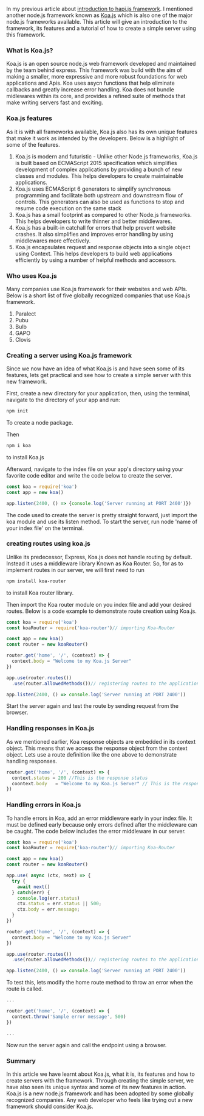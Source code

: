 In my previous article about [introduction to hapi.js framework](https://www.section.io/engineering-education/introduction-to-hapi/). I mentioned another node.js framework known as [Koa.js](https://www.koajs.com) which is also one of the major node.js frameworks available. This article will give an introduction to the framework, its features and a tutorial of how to create a simple server using this framework.
<!--more-->
### What is Koa.js?
Koa.js is an open source node.js web framework developed and maintained by the team behind express. This framework was build with the aim of making a smaller, more expressive and more robust foundations for web applications and Apis. Koa uses asycn functions that help eliminate callbacks and greatly increase error handling. Koa does not bundle midlewares within its core, and provides a refined suite of methods that make writing servers fast and exciting.

### Koa.js features
As it is with all frameworks available, Koa.js also has its own unique features that make it work as intended by the developers. 
Below is a highlight of some of the features.
1. Koa.js is modern and futuristic - Unlike other Node.js frameworks, Koa.js is built based on ECMAScript 2015 specification which simplifies development of complex applications by providing a bunch of new classes and modules. This helps developers to create maintainable applications.
2. Koa.js uses ECMAScript 6 generators to simplify synchronous programming and facilitate both upstream and downstream flow of controls. This generators can also be used as functions to stop and resume code execution on the same stack
3. Koa.js has a small footprint as compared to other Node.js frameworks. This helps developers to write thinner and better middlewares.
4. Koa.js has a built-in catchall for errors that help prevent website crashes. It also simplifies and improves error handling by using middlewares more effectively.
5. Koa.js encapsulates request and response objects into a single object using Context. This helps developers to build web applications efficiently by using a number of helpful methods and accessors.

### Who uses Koa.js
Many companies use Koa.js framework for their websites and web APIs.
Below is a short list of five globally recognized companies that use Koa.js framework.
1. Paralect
2. Pubu
3. Bulb
4. GAPO
5. Clovis                                             

### Creating a server using Koa.js framework
Since we now have an idea of what Koa.js is and have seen some of its features, lets get practical and see how to create a simple server with this new framework.

First, create a new directory for your application, then, using the terminal, navigate to the directory of your app and run:

```bash
npm init
```
To create a node package.

Then

```bash
npm i koa
```
to install Koa.js

Afterward, navigate to the index file on your app's directory using your favorite code editor and write the code below to create the server.

```js
const koa = require('koa')
const app = new koa()

app.listen(2400, () => {console.log('Server running at PORT 2400')})
```
The code used to create the server is pretty straight forward, just import the koa module and use its listen method. To start the server, run node 'name of your index file' on the terminal.

### creating routes using koa.js
Unlike its predecessor, Express, Koa.js does not handle routing by default. Instead it uses a middleware library Known as Koa Router. So, for as to implement routes in our server, we will first need to run 

```bash
npm install koa-router
```
to install Koa router library.

Then import the Koa router module on you index file and add your desired routes.
Below is a code example to demonstrate route creation using Koa.js.

```js
const koa = require('koa')
const koaRouter = require('koa-router')// importing Koa-Router

const app = new koa()
const router = new koaRouter()

router.get('home', '/', (context) => {
  context.body = "Welcome to my Koa.js Server"
})

app.use(router.routes())
  .use(router.allowedMethods())// registering routes to the application

app.listen(2400, () => console.log('Server running at PORT 2400'))
```
Start the server again and test the route by sending request from the browser.

### Handling responses in Koa.js
As we mentioned earlier, Koa response objects are embedded in its context object. This means that we access the response object from the context object.
Lets use a route definition like the one above to demonstrate handling responses.

```js
router.get('home', '/', (context) => {
  context.status = 200 //This is the response status
  coontext.body   = "Welcome to my Koa.js Server" // This is the response body
})
```
### Handling errors in Koa.js
To handle errors in Koa, add an error middleware early in your index file. It must be defined early because only errors defined after the middleware can be caught.
The code below includes the error middleware in our server.

```js
const koa = require('koa')
const koaRouter = require('koa-router')// importing Koa-Router

const app = new koa()
const router = new koaRouter()

app.use( async (ctx, next) => {
  try {
    await next()
  } catch(err) {
    console.log(err.status)
    ctx.status = err.status || 500;
    ctx.body = err.message;
  }
})

router.get('home', '/', (context) => {
  context.body = "Welcome to my Koa.js Server"
})

app.use(router.routes())
  .use(router.allowedMethods())// registering routes to the application

app.listen(2400, () => console.log('Server running at PORT 2400'))
```
To test this, lets modify the home route method to throw an error when the route is called.

```js
...

router.get('home', '/', (context) => {
  context.throw('Sample error message', 500)
})

...
```
Now run the server again and call the endpoint using a browser.

### Summary
In this article we have learnt about Koa.js, what it is, its features and how to create servers with the framework. Through creating the simple server, we have also seen its unique syntax and some of its new features in action. Koa.js is a new node.js framework and has been adopted by some globally recognized companies.
Any web developer who feels like trying out a new framework should consider Koa.js.